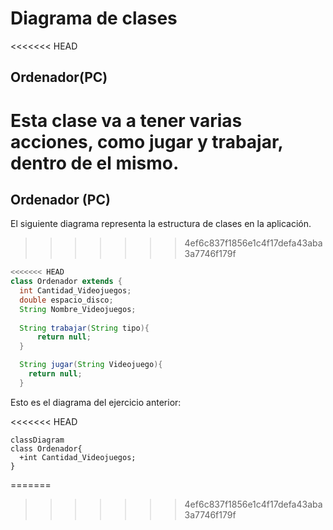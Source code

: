 # Diagrama de clases

<<<<<<< HEAD
## Ordenador(PC)
Esta clase va a tener varias acciones, como jugar y trabajar, dentro de el mismo.
=======
## Ordenador (PC)
El siguiente diagrama representa la estructura de clases en la aplicación.
>>>>>>> 4ef6c837f1856e1c4f17defa43aba3a7746f179f

```java
<<<<<<< HEAD
class Ordenador extends {
  int Cantidad_Videojuegos;
  double espacio_disco;
  String Nombre_Videojuegos;
  
  String trabajar(String tipo){
      return null;
  }

  String jugar(String Videojuego){
    return null;
  }
```
Esto es el diagrama del ejercicio anterior:

<<<<<<< HEAD
```mermaid
classDiagram
class Ordenador{
  +int Cantidad_Videojuegos;
}
```

=======


>>>>>>> 4ef6c837f1856e1c4f17defa43aba3a7746f179f